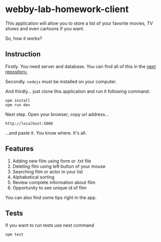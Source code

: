 # webby-lab-homework-client

This application will allow you to store a list of your favorite movies, TV shows and even cartoons if you want.

So, how it works?

## Instruction

Firstly. You need server and database. You can find all of this in the [next repository.](https://github.com/Pepin0t/webby-lab-homework-server)

Secondly. `nodejs` must be installed on your computer.

And thirdly... just clone this application and run it following command:

```
npm install
npm run dev
```
Next step. Open your browser, copy url address...

```
http://localhost:5000
```
...and paste it. You know where. It's all.

## Features

1. Adding new film using form or .txt file
2. Deleting film using left button of your mouse
3. Searching film or actor in your list
4. Alphabetical sorting
5. Review complete information about film
6. Opportunity to see unique id of film

You can also find some tips right in the app.

## Tests

If you want to run tests use next command
```
npm test
```
